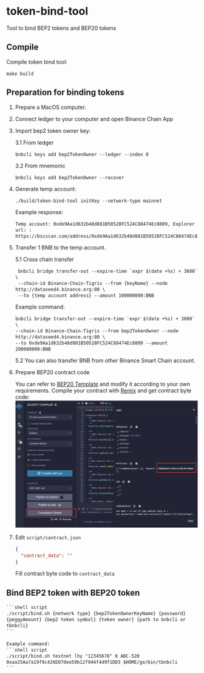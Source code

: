 # token-bind-tool
Tool to bind BEP2 tokens and BEP20 tokens

## Compile

Compile token bind tool:
```shell script
make build
```

## Preparation for binding tokens

1. Prepare a MacOS computer.
2. Connect ledger to your computer and open Binance Chain App
3. Import bep2 token owner key:

    3.1 From ledger
    ```shell script
    bnbcli keys add bep2TokenOwner --ledger --index 0
    ```
    3.2 From mnemonic
    ```shell script
    bnbcli keys add bep2TokenOwner --recover
    ```
4. Generate temp account:
    ```shell script
    ./build/token-bind-tool initKey --network-type mainnet
    ```
    Example response:
    ```text
    Temp account: 0xde9Aa1d632b48d881B50528FC524C88474Ec8809, Explorer url: :  https://bscscan.com/address/0xde9Aa1d632b48d881B50528FC524C88474Ec8809
    ```
   
5. Transfer 1 BNB to the temp account.
   
   5.1 Cross chain transfer
   ```shell script
    bnbcli bridge transfer-out --expire-time `expr $(date +%s) + 3600` \
    --chain-id Binance-Chain-Tigris --from {keyName} --node http://dataseed4.binance.org:80 \
    --to {temp account address} --amount 100000000:BNB
    ```
   Example command:
   ```shell script
   bnbcli bridge transfer-out --expire-time `expr $(date +%s) + 3600` \
   --chain-id Binance-Chain-Tigris --from bep2TokenOwner --node http://dataseed4.binance.org:80 \
   --to 0xde9Aa1d632b48d881B50528FC524C88474Ec8809 --amount 200000000:BNB
   ```
   
   5.2 You can also transfer BNB from other Binance Smart Chain account.

6. Prepare BEP20 contract code

    You can refer to [BEP20 Template](https://github.com/binance-chain/bsc-genesis-contract/blob/master/contracts/bep20_template/BEP20Token.template) and modify it according to your own requirements. Compile your contract with [Remix](https://remix.ethereum.org) and get contract byte code:
    ![img](pictures/compile.png)
    
7. Edit `script/contract.json`

    ```json
    {
      "contract_data": ""
    }
    ```
    Fill contract byte code to `contract_data`

## Bind BEP2 token with BEP20 token

    ```shell script
    ./script/bind.sh {network type} {bep2TokenOwnerKeyName} {password} {peggyAmount} {bep2 token symbol} {token owner} {path to bnbcli or tbnbcli}
    ```

    Example command:
    ```shell script
    ./script/bind.sh testnet lhy "12345678" 0 ABC-520 0xaa25Aa7a19f9c426E07dee59b12f944f4d9f1DD3 $HOME/go/bin/tbnbcli
    ```